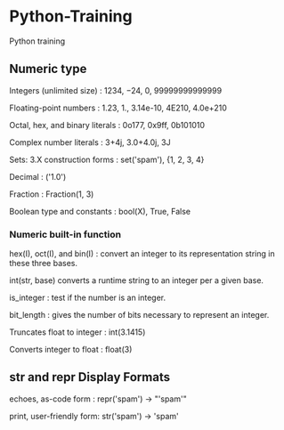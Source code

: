 # Python-Training
Python training

## Numeric type
Integers (unlimited size) : 1234, −24, 0, 99999999999999 

Floating-point numbers : 1.23, 1., 3.14e-10, 4E210, 4.0e+210

Octal, hex, and binary literals : 0o177, 0x9ff, 0b101010
 
Complex number literals : 3+4j, 3.0+4.0j, 3J

Sets: 3.X construction forms : set('spam'), {1, 2, 3, 4}

Decimal : ('1.0')

Fraction : Fraction(1, 3)

Boolean type and constants : bool(X), True, False

### Numeric built-in function

hex(I), oct(I), and bin(I) : convert an integer to its representation string in these three bases.

int(str, base) converts a runtime string to an integer per a given base.

is_integer : test if the number is an integer.

bit_length : gives the number of bits necessary to represent an integer.

Truncates float to integer : int(3.1415)

Converts integer to float : float(3)

## str and repr Display Formats

echoes, as-code form : repr('spam') -> "'spam'" 

print, user-friendly form: str('spam') -> 'spam'
